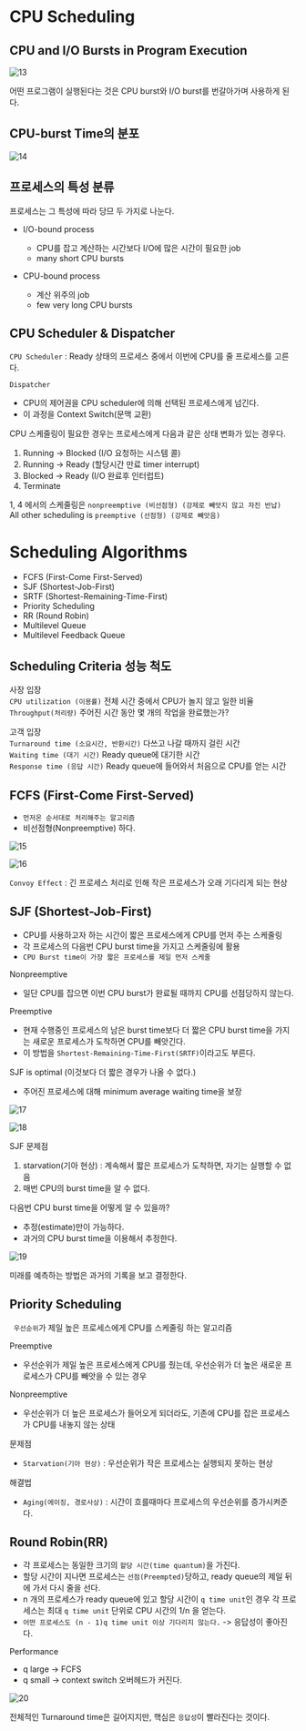 # CPU Scheduling

## CPU and I/O Bursts in Program Execution
![13](https://user-images.githubusercontent.com/31722512/158058262-18394fc6-cc9f-44ec-832e-ee2e69e28b64.png)

어떤 프로그램이 실행된다는 것은 CPU burst와 I/O burst를 번갈아가며 사용하게 된다.

## CPU-burst Time의 분포
![14](https://user-images.githubusercontent.com/31722512/158058418-4a888f99-67f0-41f2-a811-42fbce54dc02.png)


## 프로세스의 특성 분류
프로세스는 그 특성에 따라 당므 두 가지로 나눈다.
- I/O-bound process
  * CPU를 잡고 계산하는 시간보다 I/O에 많은 시간이 필요한 job
  * many short CPU bursts

- CPU-bound process
  * 계산 위주의 job
  * few very long CPU bursts

## CPU Scheduler & Dispatcher
`CPU Scheduler` : Ready 상태의 프로세스 중에서 이번에 CPU를 줄 프로세스를 고른다.

`Dispatcher`
- CPU의 제어권을 CPU scheduler에 의해 선택된 프로세스에게 넘긴다.
- 이 과정을 Context Switch(문맥 교환)

CPU 스케줄링이 필요한 경우는 프로세스에게 다음과 같은 상태 변화가 있는 경우다.
1. Running -> Blocked (I/O 요청하는 시스템 콜)
2. Running -> Ready (할당시간 만료 timer interrupt)
3. Blocked -> Ready (I/O 완료후 인터럽트)
4. Terminate

1, 4 에서의 스케줄링은 `nonpreemptive (비선점형) (강제로 빼앗지 않고 자진 반납)` <br>
All other scheduling is `preemptive (선점형) (강제로 빼앗음)`

# Scheduling Algorithms
- FCFS (First-Come First-Served)
- SJF (Shortest-Job-First)
- SRTF (Shortest-Remaining-Time-First)
- Priority Scheduling
- RR (Round Robin)
- Multilevel Queue
- Multilevel Feedback Queue

## Scheduling Criteria 성능 척도
사장 입장 <br>
`CPU utilization (이용률)` 전체 시간 중에서 CPU가 놀지 않고 일한 비율 <br>
`Throughput(처리량)` 주어진 시간 동안 몇 개의 작업을 완료했는가? <br>

고객 입장 <br>
`Turnaround time (소요시간, 반환시간)` 다쓰고 나갈 때까지 걸린 시간 <br>
`Waiting time (대기 시간)` Ready queue에 대기한 시간 <br>
`Response time (응답 시간)` Ready queue에 들어와서 처음으로 CPU를 얻는 시간 <br>


## FCFS (First-Come First-Served)
- `먼저온 순서대로 처리해주는 알고리즘`
- 비선점형(Nonpreemptive) 하다.

![15](https://user-images.githubusercontent.com/31722512/158061605-2da9eacc-a7c5-4129-ba3d-33c80f77ccd9.PNG)

![16](https://user-images.githubusercontent.com/31722512/158061844-54ff7ced-d127-4879-9816-85a498e498f9.PNG)

`Convoy Effect` : 긴 프로세스 처리로 인해 작은 프로세스가 오래 기다리게 되는 현상

## SJF (Shortest-Job-First)
- CPU를 사용하고자 하는 시간이 짧은 프로세스에게 CPU를 먼저 주는 스케줄링
- 각 프로세스의 다음번 CPU burst time을 가지고 스케줄링에 활용
- `CPU Burst time이 가장 짧은 프로세스를 제일 먼저 스케줄`

Nonpreemptive
- 일단 CPU를 잡으면 이번 CPU burst가 완료될 때까지 CPU를 선점당하지 않는다.

Preemptive
- 현재 수행중인 프로세스의 남은 burst time보다 더 짧은 CPU burst time을 가지는 새로운 프로세스가 도착하면 CPU를 빼앗긴다.
- 이 방법을 `Shortest-Remaining-Time-First(SRTF)`이라고도 부른다.

SJF is optimal (이것보다 더 짧은 경우가 나올 수 없다.)
- 주어진 프로세스에 대해 minimum average waiting time을 보장

![17](https://user-images.githubusercontent.com/31722512/158062102-bc9e0be5-5a21-4651-b576-6fca7f47bbf1.PNG)

![18](https://user-images.githubusercontent.com/31722512/158062123-eb6f40e0-183c-42db-bd9c-f5d82f3922c7.PNG)

SJF 문제점
1. starvation(기아 현상) : 계속해서 짧은 프로세스가 도착하면, 자기는 실행할 수 없음
2. 매번 CPU의 burst time을 알 수 없다.

다음번 CPU burst time을 어떻게 알 수 있을까?
- 추정(estimate)만이 가능하다.
- 과거의 CPU burst time을 이용해서 추정한다.

![19](https://user-images.githubusercontent.com/31722512/158062395-7f19b349-fe32-4036-b623-886ab1f6e5c3.PNG)

미래를 예측하는 방법은 과거의 기록을 보고 결정한다.

## Priority Scheduling
` 우선순위`가 제일 높은 프로세스에게 CPU를 스케줄링 하는 알고리즘

Preemptive
- 우선순위가 제일 높은 프로세스에게 CPU를 줬는데, 우선순위가 더 높은 새로운 프로세스가 CPU를 빼앗을 수 있는 경우

Nonpreemptive
- 우선순위가 더 높은 프로세스가 들어오게 되더라도, 기존에 CPU를 잡은 프로세스가 CPU를 내놓지 않는 상태

문제점
- `Starvation(기아 현상)` : 우선순위가 작은 프로세스는 실행되지 못하는 현상

해결법
- `Aging(에이징, 경로사상)` : 시간이 흐를때마다 프로세스의 우선순위를 증가시켜준다.

## Round Robin(RR)
- 각 프로세스는 동일한 크기의 `할당 시간(time quantum)`을 가진다.
- 할당 시간이 지나면 프로세스는 `선점(Preempted)`당하고, ready queue의 제일 뒤에 가서 다시 줄을 선다.
- n 개의 프로세스가 ready queue에 있고 할당 시간이 `q time unit`인 경우 각 프로세스는 최대 `q time unit` 단위로 CPU 시간의 1/n 을 얻는다.
- `어떤 프로세스도 (n - 1)q time unit 이상 기다리지 않는다.` -> 응답성이 좋아진다.

Performance
- q large -> FCFS
- q small -> context switch 오버헤드가 커진다.

![20](https://user-images.githubusercontent.com/31722512/158062891-7c1bd4e5-0a59-4557-b8b6-bf4913e29bd8.PNG)

전체적인 Turnaround time은 길어지지만, 핵심은 `응답성`이 빨라진다는 것이다.






